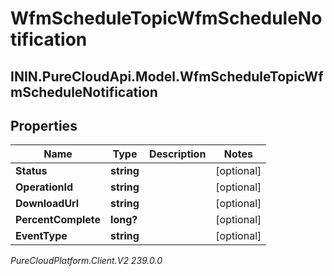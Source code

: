# WfmScheduleTopicWfmScheduleNotification

## ININ.PureCloudApi.Model.WfmScheduleTopicWfmScheduleNotification

## Properties

|Name | Type | Description | Notes|
|------------ | ------------- | ------------- | -------------|
| **Status** | **string** |  | [optional] |
| **OperationId** | **string** |  | [optional] |
| **DownloadUrl** | **string** |  | [optional] |
| **PercentComplete** | **long?** |  | [optional] |
| **EventType** | **string** |  | [optional] |



_PureCloudPlatform.Client.V2 239.0.0_
